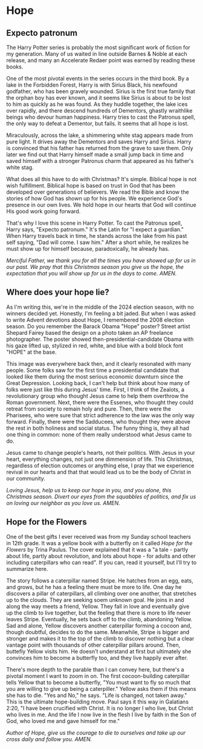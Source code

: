 # Hope

## Expecto patronum

The Harry Potter series is probably the most significant work of fiction for my generation. Many of us waited in line outside Barnes & Noble at each release, and many an Accelerate Redaer point was earned by reading these books. 

One of the most pivotal events in the series occurs in the third book.  By a lake in the Forbidden Forest, Harry is with Sirius Black, his newfound godfather, who has been gravely wounded. Sirius is the first true family that the orphan boy has ever known, and it seems like Sirius is about to be lost to him as quickly as he was found. As they huddle together, the lake ices over rapidly, and there descend hundreds of Dementors, ghastly wraithlike beings who devour human happiness. Harry tries to cast the Patronus spell, the only way to defeat a Dementor, but fails. It seems that all hope is lost.

Miraculously, across the lake, a shimmering white stag appears made from pure light. It drives away the Dementors and saves Harry and Sirius. Harry is convinced that his father has returned from the grave to save them. Only later we find out that Harry himself made a small jump back in time and saved himself with a stronger Patronus charm that appeared as his father's white stag.

What does all this have to do with Christmas? It's simple. Biblical hope is not wish fulfillment. Biblical hope is based on trust in God that has been developed over generations of believers. We read the Bible and know the stories of how God has shown up for his people. We experience God's presence in our own lives. We hold hope in our hearts that God will continue His good work going forward.

That's why I love this scene in Harry Potter. To cast the Patronus spell, Harry says, "Expecto patronum." It's the Latin for "I expect a guardian." When Harry travels back in time, he stands across the lake from his past self saying, "Dad will come. I saw him." After a short while, he realizes he must show up for himself because, paradoxically, he already has.

*Merciful Father, we thank you for all the times you have showed up for us in our past. We pray that this Christmas season you give us the hope, the expectation that you will show up for us in the days to come. AMEN.*

## Where does your hope lie?

As I'm writing this, we're in the middle of the 2024 election season, with no winners decided yet. Honestly, I'm feeling a bit jaded. But when I was asked to write Advent devotions about Hope, I remembered the 2008 election season. Do you remember the Barack Obama "Hope" poster? Street artist Shepard Fairey based the design on a photo taken an AP freelance photographer. The poster showed then-presidential-candidate Obama with his gaze lifted up, stylized in red, white, and blue with a bold block font "HOPE" at the base.

This image was everywhere back then, and it clearly resonated with many people. Some folks saw for the first time a presidential candidate that looked like them during the most serious economic downturn since the Great Depression. Looking back, I can't help but think about how many of folks were just like this during Jesus' time. First, I think of the Zealots, a revolutionary group who thought Jesus came to help them overthrow the Roman government. Next, there were the Essenes, who thought they could retreat from society to remain holy and pure. Then, there were the Pharisees, who were sure that strict adherence to the law was the only way forward. Finally, there were the Sadducees, who thought they were above the rest in both holiness and social status. The funny thing is, they all had one thing in common: none of them really understood what Jesus came to do.

Jesus came to change people's hearts, not their politics. With Jesus in your heart, everything changes, not just one dimmension of life. This Christmas, regardless of election outcomes or anything else, I pray that we experience revival in our hearts and that that would lead us to be the body of Christ in our community.

*Loving Jesus, help us to keep our hope in you, and you alone, this Christmas season. Divert our eyes from the squabbles of politics, and fix us on loving our neighbor as you love us. AMEN.*

## Hope for the Flowers

One of the best gifts I ever received was from my Sunday school teachers in 12th grade. It was a yellow book with a butterfly on it called *Hope for the Flowers* by Trina Paulus. The cover explained that it was a "a tale - partly about life, partly about revolution, and lots about hope - for adults and other including caterpillars who can read". If you can, read it yourself, but I'll try to summarize here.

The story follows a caterpillar named Stripe. He hatches from an egg, eats, and grows, but he has a feeling there must be more to life. One day he discovers a pillar of caterpillars, all climbing over one another, that stretches up to the clouds. They are seeking soem unknown goal. He joins in and along the way meets a friend, Yellow. They fall in love and eventually give up the climb to live together, but the feeling that there is more to life never leaves Stripe. Eventually, he sets back off to the climb, abandoning Yellow. Sad and alone, Yellow discovers another caterpillar forming a cocoon and, though doubtful, decides to do the same. Meanwhile, Stripe is bigger and stronger and makes it to the top of the climb to discover nothing but a clear vantage point with thousands of other caterpillar pillars around. Then, buttefly Yellow visits him. He doesn't understand at first but ultimately she convinces him to become a butterfly too, and they live happily ever after.

There's more depth to the parable than I can convey here, but there's a pivotal moment I want to zoom in on. The first cocoon-building caterpillar tells Yellow that to become a butterfly, "You must want to fly so much that you are willing to give up being a caterpiller." Yellow asks them if this means she has to die. "Yes and No," he says. "Life is changed, not taken away." This is the ultimate hope-building move. Paul says it this way in Galatians 2:20, "I have been crucified with Christ. It is no longer I who live, but Christ who lives in me. And the life I now live in the flesh I live by faith in the Son of God, who loved me and gave himself for me."

*Author of Hope, give us the courage to die to ourselves and take up our cross daily and follow you. AMEN.*
